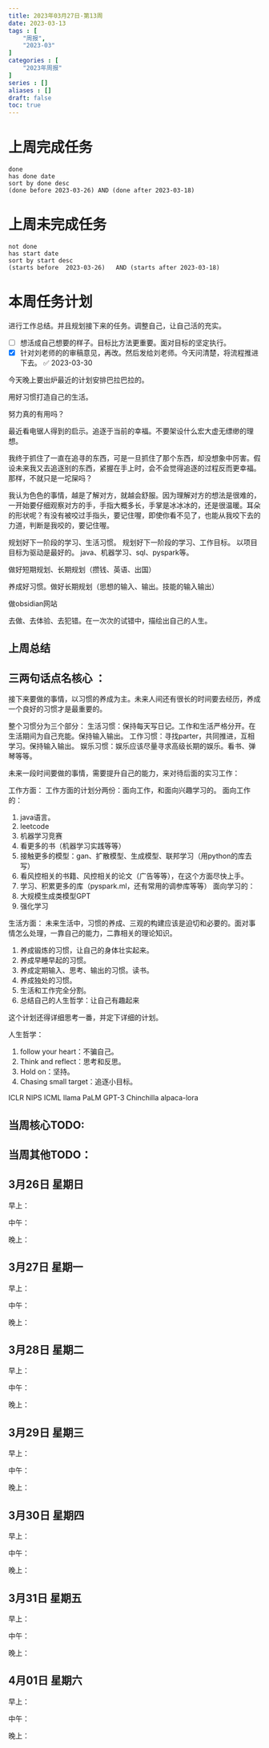 ```yaml
---
title: 2023年03月27日-第13周
date: 2023-03-13
tags : [
	"周报",
	"2023-03"
]
categories : [
	"2023年周报"
]
series : []
aliases : []
draft: false
toc: true
---
```

# 上周完成任务
```tasks
done
has done date
sort by done desc
(done before 2023-03-26) AND (done after 2023-03-18)
```

# 上周未完成任务
```tasks
not done
has start date
sort by start desc
(starts before  2023-03-26)   AND (starts after 2023-03-18) 

```


# 本周任务计划

进行工作总结。并且规划接下来的任务。调整自己，让自己活的充实。

- [ ] 想活成自己想要的样子。目标比方法更重要。面对目标的坚定执行。
- [x] 针对刘老师的的审稿意见，再改。然后发给刘老师。今天问清楚，将流程推进下去。 ✅ 2023-03-30

今天晚上要出炉最近的计划安排巴拉巴拉的。

用好习惯打造自己的生活。

努力真的有用吗？

最近看电锯人得到的启示。追逐于当前的幸福。不要架设什么宏大虚无缥缈的理想。

我终于抓住了一直在追寻的东西，可是一旦抓住了那个东西，却没想象中厉害。假设未来我又去追逐别的东西，紧握在手上时，会不会觉得追逐的过程反而更幸福。那样，不就只是一坨屎吗？

我认为色色的事情，越是了解对方，就越会舒服。因为理解对方的想法是很难的，一开始要仔细观察对方的手，手指大概多长，手掌是冰冰冰的，还是很温暖。耳朵的形状呢？有没有被咬过手指头，要记住喔，即使你看不见了，也能从我咬下去的力道，判断是我咬的，要记住喔。

规划好下一阶段的学习、生活习惯。
规划好下一阶段的学习、工作目标。
以项目目标为驱动是最好的。
java、机器学习、sql、pyspark等。

做好短期规划、长期规划（攒钱、英语、出国）

养成好习惯。做好长期规划（思想的输入、输出。技能的输入输出）

做obsidian网站

去做、去体验、去犯错。在一次次的试错中，描绘出自己的人生。

## 上周总结

## 三两句话点名核心 ：



接下来要做的事情，以习惯的养成为主。未来人间还有很长的时间要去经历，养成一个良好的习惯才是最重要的。

整个习惯分为三个部分：
生活习惯：保持每天写日记。工作和生活严格分开。在生活期间为自己充能。保持输入输出。
工作习惯：寻找parter，共同推进，互相学习。保持输入输出。
娱乐习惯：娱乐应该尽量寻求高级长期的娱乐。看书、弹琴等等。

未来一段时间要做的事情，需要提升自己的能力，来对待后面的实习工作：

工作方面：
工作方面的计划分两份：面向工作，和面向兴趣学习的。
面向工作的：
1. java语言。
2. leetcode
3. 机器学习竞赛
4. 看更多的书（机器学习实践等等）
5. 接触更多的模型：gan、扩散模型、生成模型、联邦学习（用python的库去写）
6. 看风控相关的书籍、风控相关的论文（广告等等），在这个方面尽快上手。
7. 学习、积累更多的库（pyspark.ml，还有常用的调参库等等）
面向学习的：
1. 大规模生成类模型GPT
2. 强化学习


生活方面：
未来生活中，习惯的养成、三观的构建应该是迫切和必要的。面对事情怎么处理，一靠自己的能力，二靠相关的理论知识。
1. 养成锻炼的习惯，让自己的身体壮实起来。
2. 养成早睡早起的习惯。
3. 养成定期输入、思考、输出的习惯。读书。
4. 养成独处的习惯。
5. 生活和工作完全分割。
6. 总结自己的人生哲学：让自己有趣起来

这个计划还得详细思考一番，并定下详细的计划。


人生哲学：
1. follow your heart：不骗自己。
2. Think and reflect：思考和反思。
3. Hold on：坚持。
4. Chasing small target：追逐小目标。

ICLR NIPS ICML
llama PaLM GPT-3 Chinchilla alpaca-lora


## 当周核心TODO:

## 当周其他TODO：



## 3月26日 星期日  
早上：

中午：

晚上：

## 3月27日 星期一  
早上：

中午：

晚上：

## 3月28日 星期二  
早上：

中午：

晚上：

## 3月29日 星期三  
早上：

中午：

晚上：

## 3月30日 星期四  
早上：

中午：

晚上：

## 3月31日 星期五  
早上：

中午：

晚上：

## 4月01日 星期六  
早上：

中午：

晚上：





